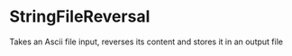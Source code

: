 # StringFileReversal
Takes an Ascii file input, reverses its content and stores it in an output file
